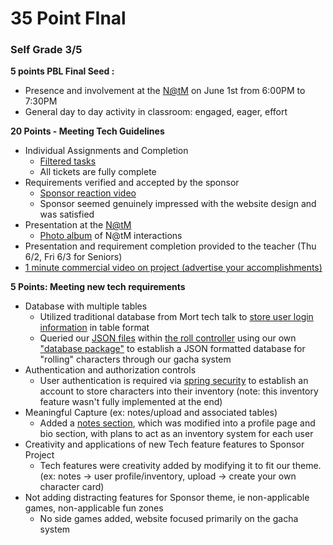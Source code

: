 # 35 Point FInal
### Self Grade 3/5

**5 points PBL Final Seed :**

- Presence and involvement at the [N@tM](mailto:N@tM) on June 1st from 6:00PM to 7:30PM 
- General day to day activity in classroom: engaged, eager, effort

**20 Points - Meeting Tech Guidelines**
- Individual Assignments and Completion
  - [Filtered tasks](https://github.com/zenxha/musicgacha/projects/1?card_filter_query=assignee%3Azenxha) 
  - All tickets are fully complete
- Requirements verified and accepted by the sponsor
  - [Sponsor reaction video](https://youtu.be/jQt1ty-cvco)
  - Sponsor seemed genuinely impressed with the website design and was satisfied
- Presentation at the [N@tM](mailto:N@tM)
  - [Photo album](https://drive.google.com/drive/folders/1Em58dmFQmt1fgFE1QW1kt1dv4PZ45T7i?usp=sharing) of N@tM interactions
- Presentation and requirement completion provided to the teacher (Thu 6/2, Fri 6/3 for Seniors)
- [1 minute commercial video on project (advertise your accomplishments)](https://www.youtube.com/watch?v=Do7Rxqw5Sf8)

**5 Points: Meeting new tech requirements**
- Database with multiple tables
  - Utilized traditional database from Mort tech talk to [store user login information](https://github.com/zenxha/musicgacha/tree/main/src/main/java/com/musicgacha/controllers/database/person) in table format
  - Queried our [JSON files](https://github.com/zenxha/musicgacha/tree/main/src/main/resources/static/json/characters) within [the roll controller](https://github.com/zenxha/musicgacha/blob/6a1ef76752ce09fdc7434989592676fa50d11ee0/src/main/java/com/musicgacha/controllers/RollController.java#L47-L51) using our own ["database package"](https://github.com/zenxha/musicgacha/blob/main/src/main/java/com/musicgacha/data/Chae.java) to establish a JSON formatted database for "rolling" characters through our gacha system
- Authentication and authorization controls
  - User authentication is required via [spring security](https://github.com/zenxha/musicgacha/tree/main/src/main/java/com/musicgacha/controllers/security) to establish an account to store characters into their inventory (note: this inventory feature wasn't fully implemented at the end)
- Meaningful Capture (ex: notes/upload and associated tables)
  - Added a [notes section](https://github.com/zenxha/musicgacha/tree/main/src/main/java/com/musicgacha/controllers/database/note), which was modified into a profile page and bio section, with plans to act as an inventory system for each user
- Creativity and applications of new Tech feature features to Sponsor Project
  - Tech features were creativity added by modifying it to fit our theme. (ex: notes -> user profile/inventory, upload -> create your own character card)
- Not adding distracting features for Sponsor theme, ie non-applicable games, non-applicable fun zones
  - No side games added, website focused primarily on the gacha system

